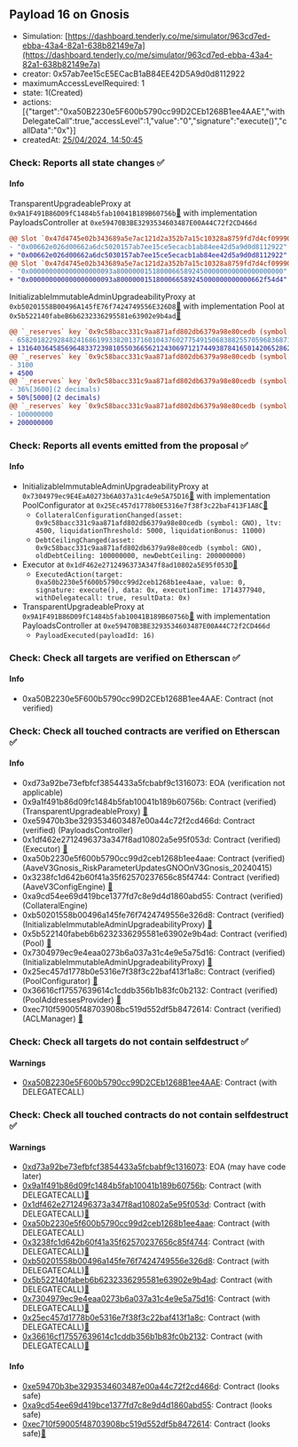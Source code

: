 ## Payload 16 on Gnosis

- Simulation: [https://dashboard.tenderly.co/me/simulator/963cd7ed-ebba-43a4-82a1-638b82149e7a](https://dashboard.tenderly.co/me/simulator/963cd7ed-ebba-43a4-82a1-638b82149e7a)
- creator: 0x57ab7ee15cE5ECacB1aB84EE42D5A9d0d8112922
- maximumAccessLevelRequired: 1
- state: 1(Created)
- actions: [{"target":"0xa50B2230e5F600b5790cc99D2CEb1268B1ee4AAE","withDelegateCall":true,"accessLevel":1,"value":"0","signature":"execute()","callData":"0x"}]
- createdAt: [25/04/2024, 14:50:45](https://gnosisscan.io/tx/0x055b87f2ca2fec3043a4982d59736a0d9a2d45cf067a2f08110cee82a41da5b8)

### Check: Reports all state changes :white_check_mark:

#### Info


TransparentUpgradeableProxy at `0x9A1F491B86D09fC1484b5fab10041B189B60756b`[:ghost:](https://github.com/bgd-labs/aave-address-book "GovernanceV3Gnosis.PAYLOADS_CONTROLLER") with implementation PayloadsController at `0xe59470B3BE3293534603487E00A44C72f2CD466d`
```diff
@@ Slot `0x47d4745e02b343689a5e7ac121d2a352b7a15c10328a8759fd7d4cf0999002bb` @@
- "0x00662e026d00662a6dc5020157ab7ee15ce5ecacb1ab84ee42d5a9d0d8112922"
+ "0x00662e026d00662a6dc5030157ab7ee15ce5ecacb1ab84ee42d5a9d0d8112922"
@@ Slot `0x47d4745e02b343689a5e7ac121d2a352b7a15c10328a8759fd7d4cf0999002bc` @@
- "0x000000000000000000093a800000015180006658924500000000000000000000"
+ "0x000000000000000000093a8000000151800066589245000000000000662f54d4"
```

InitializableImmutableAdminUpgradeabilityProxy at `0xb50201558B00496A145fE76f7424749556E326D8`[:ghost:](https://github.com/bgd-labs/aave-address-book "AaveV3Gnosis.POOL") with implementation Pool at `0x5b522140fabeB6b6232336295581e63902e9b4ad`[:ghost:](https://github.com/bgd-labs/aave-address-book "AaveV3Gnosis.POOL_IMPL")
```diff
@@ `_reserves` key `0x9c58bacc331c9aa871afd802db6379a98e80cedb (symbol: GNO).configuration.data` @@
- 658201822928482416861993382013716010437602775491506838825570596836871196
+ 1316403645856964833723981055036656212430697121744938784165014206528622996
@@ `_reserves` key `0x9c58bacc331c9aa871afd802db6379a98e80cedb (symbol: GNO).configuration.data_decoded.ltv` @@
- 3100
+ 4500
@@ `_reserves` key `0x9c58bacc331c9aa871afd802db6379a98e80cedb (symbol: GNO).configuration.data_decoded.liquidationThreshold` @@
- 36%[3600](2 decimals)
+ 50%[5000](2 decimals)
@@ `_reserves` key `0x9c58bacc331c9aa871afd802db6379a98e80cedb (symbol: GNO).configuration.data_decoded.debtCeiling` @@
- 100000000
+ 200000000
```


### Check: Reports all events emitted from the proposal :white_check_mark:

#### Info

- InitializableImmutableAdminUpgradeabilityProxy at `0x7304979ec9E4EaA0273b6A037a31c4e9e5A75D16`[:ghost:](https://github.com/bgd-labs/aave-address-book "AaveV3Gnosis.POOL_CONFIGURATOR") with implementation PoolConfigurator at `0x25Ec457d1778b0E5316e7f38f3c22baF413F1A8C`[:ghost:](https://github.com/bgd-labs/aave-address-book "AaveV3Gnosis.POOL_CONFIGURATOR_IMPL")
  - `CollateralConfigurationChanged(asset: 0x9c58bacc331c9aa871afd802db6379a98e80cedb (symbol: GNO), ltv: 4500, liquidationThreshold: 5000, liquidationBonus: 11000)`
  - `DebtCeilingChanged(asset: 0x9c58bacc331c9aa871afd802db6379a98e80cedb (symbol: GNO), oldDebtCeiling: 100000000, newDebtCeiling: 200000000)`
- Executor at `0x1dF462e2712496373A347f8ad10802a5E95f053D`[:ghost:](https://github.com/bgd-labs/aave-address-book "AaveV3Gnosis.ACL_ADMIN, GovernanceV3Gnosis.EXECUTOR_LVL_1")
  - `ExecutedAction(target: 0xa50b2230e5f600b5790cc99d2ceb1268b1ee4aae, value: 0, signature: execute(), data: 0x, executionTime: 1714377940, withDelegatecall: true, resultData: 0x)`
- TransparentUpgradeableProxy at `0x9A1F491B86D09fC1484b5fab10041B189B60756b`[:ghost:](https://github.com/bgd-labs/aave-address-book "GovernanceV3Gnosis.PAYLOADS_CONTROLLER") with implementation PayloadsController at `0xe59470B3BE3293534603487E00A44C72f2CD466d`
  - `PayloadExecuted(payloadId: 16)`

### Check: Check all targets are verified on Etherscan :white_check_mark:

#### Info

- 0xa50B2230e5F600b5790cc99D2CEb1268B1ee4AAE: Contract (not verified) 

### Check: Check all touched contracts are verified on Etherscan :white_check_mark:

#### Info

- 0xd73a92be73efbfcf3854433a5fcbabf9c1316073: EOA (verification not applicable)
- 0x9a1f491b86d09fc1484b5fab10041b189b60756b: Contract (verified) (TransparentUpgradeableProxy) [:ghost:](https://github.com/bgd-labs/aave-address-book "GovernanceV3Gnosis.PAYLOADS_CONTROLLER")
- 0xe59470b3be3293534603487e00a44c72f2cd466d: Contract (verified) (PayloadsController) 
- 0x1df462e2712496373a347f8ad10802a5e95f053d: Contract (verified) (Executor) [:ghost:](https://github.com/bgd-labs/aave-address-book "AaveV3Gnosis.ACL_ADMIN, GovernanceV3Gnosis.EXECUTOR_LVL_1")
- 0xa50b2230e5f600b5790cc99d2ceb1268b1ee4aae: Contract (verified) (AaveV3Gnosis_RiskParameterUpdatesGNOOnV3Gnosis_20240415) 
- 0x3238fc1d642b60f41a35f62570237656c85f4744: Contract (verified) (AaveV3ConfigEngine) [:ghost:](https://github.com/bgd-labs/aave-address-book "AaveV3Gnosis.CONFIG_ENGINE")
- 0xa9cd54ee69d419bce1377fd7c8e9d4d1860abd55: Contract (verified) (CollateralEngine) 
- 0xb50201558b00496a145fe76f7424749556e326d8: Contract (verified) (InitializableImmutableAdminUpgradeabilityProxy) [:ghost:](https://github.com/bgd-labs/aave-address-book "AaveV3Gnosis.POOL")
- 0x5b522140fabeb6b6232336295581e63902e9b4ad: Contract (verified) (Pool) [:ghost:](https://github.com/bgd-labs/aave-address-book "AaveV3Gnosis.POOL_IMPL")
- 0x7304979ec9e4eaa0273b6a037a31c4e9e5a75d16: Contract (verified) (InitializableImmutableAdminUpgradeabilityProxy) [:ghost:](https://github.com/bgd-labs/aave-address-book "AaveV3Gnosis.POOL_CONFIGURATOR")
- 0x25ec457d1778b0e5316e7f38f3c22baf413f1a8c: Contract (verified) (PoolConfigurator) [:ghost:](https://github.com/bgd-labs/aave-address-book "AaveV3Gnosis.POOL_CONFIGURATOR_IMPL")
- 0x36616cf17557639614c1cddb356b1b83fc0b2132: Contract (verified) (PoolAddressesProvider) [:ghost:](https://github.com/bgd-labs/aave-address-book "AaveV3Gnosis.POOL_ADDRESSES_PROVIDER")
- 0xec710f59005f48703908bc519d552df5b8472614: Contract (verified) (ACLManager) [:ghost:](https://github.com/bgd-labs/aave-address-book "AaveV3Gnosis.ACL_MANAGER")

### Check: Check all targets do not contain selfdestruct :white_check_mark:

#### Warnings

- [0xa50B2230e5F600b5790cc99D2CEb1268B1ee4AAE](https://gnosisscan.io/address/0xa50B2230e5F600b5790cc99D2CEb1268B1ee4AAE): Contract (with DELEGATECALL)

### Check: Check all touched contracts do not contain selfdestruct :white_check_mark:

#### Warnings

- [0xd73a92be73efbfcf3854433a5fcbabf9c1316073](https://gnosisscan.io/address/0xd73a92be73efbfcf3854433a5fcbabf9c1316073): EOA (may have code later)
- [0x9a1f491b86d09fc1484b5fab10041b189b60756b](https://gnosisscan.io/address/0x9a1f491b86d09fc1484b5fab10041b189b60756b): Contract (with DELEGATECALL)[:ghost:](https://github.com/bgd-labs/aave-address-book "GovernanceV3Gnosis.PAYLOADS_CONTROLLER")
- [0x1df462e2712496373a347f8ad10802a5e95f053d](https://gnosisscan.io/address/0x1df462e2712496373a347f8ad10802a5e95f053d): Contract (with DELEGATECALL)[:ghost:](https://github.com/bgd-labs/aave-address-book "AaveV3Gnosis.ACL_ADMIN, GovernanceV3Gnosis.EXECUTOR_LVL_1")
- [0xa50b2230e5f600b5790cc99d2ceb1268b1ee4aae](https://gnosisscan.io/address/0xa50b2230e5f600b5790cc99d2ceb1268b1ee4aae): Contract (with DELEGATECALL)
- [0x3238fc1d642b60f41a35f62570237656c85f4744](https://gnosisscan.io/address/0x3238fc1d642b60f41a35f62570237656c85f4744): Contract (with DELEGATECALL)[:ghost:](https://github.com/bgd-labs/aave-address-book "AaveV3Gnosis.CONFIG_ENGINE")
- [0xb50201558b00496a145fe76f7424749556e326d8](https://gnosisscan.io/address/0xb50201558b00496a145fe76f7424749556e326d8): Contract (with DELEGATECALL)[:ghost:](https://github.com/bgd-labs/aave-address-book "AaveV3Gnosis.POOL")
- [0x5b522140fabeb6b6232336295581e63902e9b4ad](https://gnosisscan.io/address/0x5b522140fabeb6b6232336295581e63902e9b4ad): Contract (with DELEGATECALL)[:ghost:](https://github.com/bgd-labs/aave-address-book "AaveV3Gnosis.POOL_IMPL")
- [0x7304979ec9e4eaa0273b6a037a31c4e9e5a75d16](https://gnosisscan.io/address/0x7304979ec9e4eaa0273b6a037a31c4e9e5a75d16): Contract (with DELEGATECALL)[:ghost:](https://github.com/bgd-labs/aave-address-book "AaveV3Gnosis.POOL_CONFIGURATOR")
- [0x25ec457d1778b0e5316e7f38f3c22baf413f1a8c](https://gnosisscan.io/address/0x25ec457d1778b0e5316e7f38f3c22baf413f1a8c): Contract (with DELEGATECALL)[:ghost:](https://github.com/bgd-labs/aave-address-book "AaveV3Gnosis.POOL_CONFIGURATOR_IMPL")
- [0x36616cf17557639614c1cddb356b1b83fc0b2132](https://gnosisscan.io/address/0x36616cf17557639614c1cddb356b1b83fc0b2132): Contract (with DELEGATECALL)[:ghost:](https://github.com/bgd-labs/aave-address-book "AaveV3Gnosis.POOL_ADDRESSES_PROVIDER")

#### Info

- [0xe59470b3be3293534603487e00a44c72f2cd466d](https://gnosisscan.io/address/0xe59470b3be3293534603487e00a44c72f2cd466d): Contract (looks safe)
- [0xa9cd54ee69d419bce1377fd7c8e9d4d1860abd55](https://gnosisscan.io/address/0xa9cd54ee69d419bce1377fd7c8e9d4d1860abd55): Contract (looks safe)
- [0xec710f59005f48703908bc519d552df5b8472614](https://gnosisscan.io/address/0xec710f59005f48703908bc519d552df5b8472614): Contract (looks safe)[:ghost:](https://github.com/bgd-labs/aave-address-book "AaveV3Gnosis.ACL_MANAGER")

